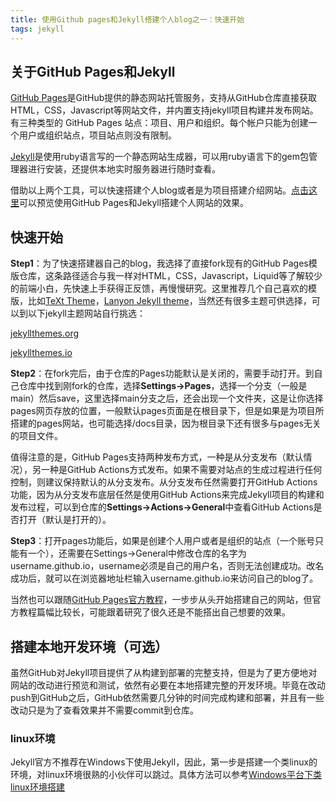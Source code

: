 ```yaml
---
title: 使用Github pages和Jekyll搭建个人blog之一：快速开始
tags: jekyll
---
```



## 关于GitHub Pages和Jekyll
[GitHub Pages](https://docs.github.com/zh/pages/getting-started-with-github-pages/about-github-pages)是GitHub提供的静态网站托管服务，支持从GitHub仓库直接获取HTML，CSS，Javascript等网站文件，并内置支持jekyll项目构建并发布网站。有三种类型的 GitHub Pages 站点：项目、用户和组织。每个帐户只能为创建一个用户或组织站点，项目站点则没有限制。

[Jekyll](https://docs.github.com/zh/pages/setting-up-a-github-pages-site-with-jekyll/about-github-pages-and-jekyll)是使用ruby语言写的一个静态网站生成器，可以用ruby语言下的gem包管理器进行安装，还提供本地实时服务器进行随时查看。

借助以上两个工具，可以快速搭建个人blog或者是为项目搭建介绍网站。[点击这里](noonafter.cn)可以预览使用GitHub Pages和Jekyll搭建个人网站的效果。

## 快速开始

**Step1**：为了快速搭建器自己的blog，我选择了直接fork现有的GitHub Pages模版仓库，这条路径适合与我一样对HTML，CSS，Javascript，Liquid等了解较少的前端小白，先快速上手获得正反馈，再慢慢研究。这里推荐几个自己喜欢的模版，比如[TeXt Theme](https://github.com/kitian616/jekyll-TeXt-theme)，[Lanyon Jekyll theme](https://jekyllthemes.io/theme/lanyon)，当然还有很多主题可供选择，可以到以下jekyll主题网站自行挑选：

[jekyllthemes.org](http://jekyllthemes.org/)

[jekyllthemes.io](https://jekyllthemes.io/free)

**Step2**：在fork完后，由于仓库的Pages功能默认是关闭的，需要手动打开。到自己仓库中找到刚fork的仓库，选择**Settings->Pages**，选择一个分支（一般是main）然后save，这里选择main分支之后，还会出现一个文件夹，这是让你选择pages网页存放的位置，一般默认pages页面是在根目录下，但是如果是为项目所搭建的pages网站，也可能选择/docs目录，因为根目录下还有很多与pages无关的项目文件。

值得注意的是，GitHub Pages支持两种发布方式，一种是从分支发布（默认情况），另一种是GitHub Actions方式发布。如果不需要对站点的生成过程进行任何控制，则建议保持默认的从分支发布。从分支发布任然需要打开GitHub Actions功能，因为从分支发布底层任然是使用GitHub Actions来完成Jekyll项目的构建和发布过程，可以到仓库的**Settings->Actions->General**中查看GitHub Actions是否打开（默认是打开的）。

**Step3**：打开pages功能后，如果是创建个人用户或者是组织的站点（一个账号只能有一个），还需要在Settings->General中修改仓库的名字为username.github.io，username必须是自己的用户名，否则无法创建成功。改名成功后，就可以在浏览器地址栏输入username.github.io来访问自己的blog了。



当然也可以跟随[GitHub Pages官方教程](https://docs.github.com/zh/pages/quickstart)，一步步从头开始搭建自己的网站，但官方教程篇幅比较长，可能跟着研究了很久还是不能搭出自己想要的效果。


## 搭建本地开发环境（可选）
虽然GitHub对Jekyll项目提供了从构建到部署的完整支持，但是为了更方便地对网站的改动进行预览和测试，依然有必要在本地搭建完整的开发环境。毕竟在改动push到GitHub之后，GitHub依然需要几分钟的时间完成构建和部署，并且有一些改动只是为了查看效果并不需要commit到仓库。

### linux环境
Jekyll官方不推荐在Windows下使用Jekyll，因此，第一步是搭建一个类linux的环境，对linux环境很熟的小伙伴可以跳过。具体方法可以参考[Windows平台下类linux环境搭建](https://noonafter.cn/2024/12/31/linux-environment.html)